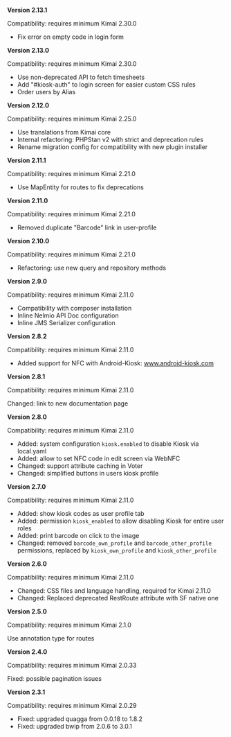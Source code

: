 **Version 2.13.1**

Compatibility: requires minimum Kimai 2.30.0

- Fix error on empty code in login form

**Version 2.13.0**

Compatibility: requires minimum Kimai 2.30.0

- Use non-deprecated API to fetch timesheets
- Add "#kiosk-auth" to login screen for easier custom CSS rules
- Order users by Alias

**Version 2.12.0**

Compatibility: requires minimum Kimai 2.25.0

- Use translations from Kimai core
- Internal refactoring: PHPStan v2 with strict and deprecation rules
- Rename migration config for compatibility with new plugin installer

**Version 2.11.1**

Compatibility: requires minimum Kimai 2.21.0

- Use MapEntity for routes to fix deprecations

**Version 2.11.0**

Compatibility: requires minimum Kimai 2.21.0

- Removed duplicate "Barcode" link in user-profile

**Version 2.10.0**

Compatibility: requires minimum Kimai 2.21.0

- Refactoring: use new query and repository methods

**Version 2.9.0**

Compatibility: requires minimum Kimai 2.11.0

- Compatibility with composer installation
- Inline Nelmio API Doc configuration
- Inline JMS Serializer configuration

**Version 2.8.2**

Compatibility: requires minimum Kimai 2.11.0

- Added support for NFC with Android-Kiosk: www.android-kiosk.com

**Version 2.8.1**

Compatibility: requires minimum Kimai 2.11.0

Changed: link to new documentation page

**Version 2.8.0**

Compatibility: requires minimum Kimai 2.11.0

- Added: system configuration `kiosk.enabled` to disable Kiosk via local.yaml
- Added: allow to set NFC code in edit screen via WebNFC
- Changed: support attribute caching in Voter
- Changed: simplified buttons in users kiosk profile

**Version 2.7.0**

Compatibility: requires minimum Kimai 2.11.0

- Added: show kiosk codes as user profile tab
- Added: permission `kiosk_enabled` to allow disabling Kiosk for entire user roles
- Added: print barcode on click to the image
- Changed: removed `barcode_own_profile` and `barcode_other_profile` permissions, replaced by `kiosk_own_profile` and `kiosk_other_profile`

**Version 2.6.0**

Compatibility: requires minimum Kimai 2.11.0

- Changed: CSS files and language handling, required for Kimai 2.11.0
- Changed: Replaced deprecated RestRoute attribute with SF native one

**Version 2.5.0**

Compatibility: requires minimum Kimai 2.1.0

Use annotation type for routes

**Version 2.4.0**

Compatibility: requires minimum Kimai 2.0.33

Fixed: possible pagination issues

**Version 2.3.1**

Compatibility: requires minimum Kimai 2.0.29

- Fixed: upgraded quagga from 0.0.18 to 1.8.2
- Fixed: upgraded bwip from 2.0.6 to 3.0.1

